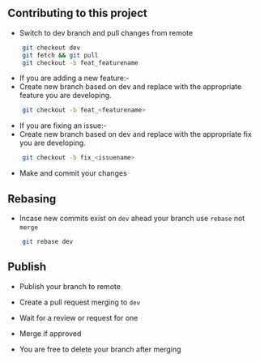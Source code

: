 ## Contributing to this project

- Switch to dev branch and pull changes from remote

```bash
    git checkout dev 
    git fetch && git pull
    git checkout -b feat_featurename
```

- If you are adding a new feature:-
- Create new branch based on dev and replace <featurename> with the appropriate feature you are developing.

```bash
    git checkout -b feat_<featurename>
```

- If you are fixing an issue:-
- Create new branch based on dev and replace <issuename> with the appropriate fix you are developing.

```bash
    git checkout -b fix_<issuename>
```

- Make and commit your changes

## Rebasing

- Incase new commits exist on `dev` ahead your branch use `rebase` not `merge`

```bash
    git rebase dev
```

## Publish

- Publish your branch to remote

- Create a pull request merging to `dev`

- Wait for a review or request for one

- Merge if approved

- You are free to delete your branch after merging
